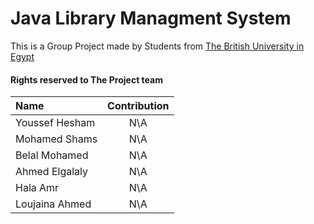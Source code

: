 # Java Library Managment System

This is a Group Project made by Students from [The British University in Egypt](https://www.bue.edu.eg/)


#### Rights reserved to The Project team

| Name      | Contribution |
| :---        |    :----:   |
| Youssef Hesham      | N\A       |
| Mohamed Shams   | N\A        |
| Belal Mohamed | N\A         |
| Ahmed Elgalaly| N\A |
| Hala Amr | N\A |
|Loujaina Ahmed| N\A |


